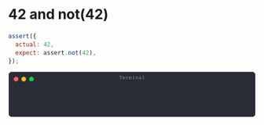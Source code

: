 # 42 and not(42)

```js
assert({
  actual: 42,
  expect: assert.not(42),
});
```

![img](<./assert_not/42 and not(42).svg>)

